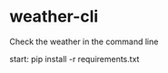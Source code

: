 # weather-cli
Check the weather in the command line


start:
    pip install -r requirements.txt
    